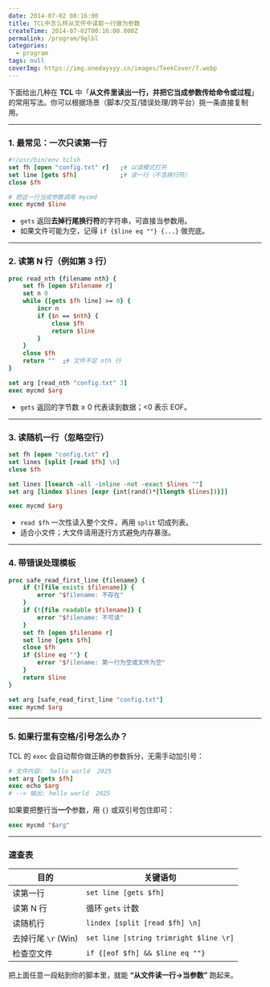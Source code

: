 ```yaml
---
date: 2014-07-02 08:16:00
title: TCL中怎么样从文件中读取一行做为参数
createTime: 2014-07-02T00:16:00.000Z
permalink: /program/9glbl
categories:
  - program
tags: null
coverImg: https://img.onedayxyy.cn/images/TeekCover/7.webp
---
```


下面给出几种在 **TCL** 中「**从文件里读出一行，并把它当成参数传给命令或过程**」的常用写法。你可以根据场景（脚本/交互/错误处理/跨平台）挑一条直接复制用。

---

### 1. 最常见：一次只读第一行
```tcl
#!/usr/bin/env tclsh
set fh [open "config.txt" r]   ;# 以读模式打开
set line [gets $fh]            ;# 读一行（不含换行符）
close $fh

# 把这一行当成参数调用 mycmd
exec mycmd $line
```
- `gets` 返回**去掉行尾换行符**的字符串，可直接当参数用。  
- 如果文件可能为空，记得 `if {$line eq ""} {...}` 做兜底。

---

### 2. 读第 N 行（例如第 3 行）
```tcl
proc read_nth {filename nth} {
    set fh [open $filename r]
    set n 0
    while {[gets $fh line] >= 0} {
        incr n
        if {$n == $nth} {
            close $fh
            return $line
        }
    }
    close $fh
    return ""  ;# 文件不足 nth 行
}

set arg [read_nth "config.txt" 3]
exec mycmd $arg
```
- `gets` 返回的字节数 ≥ 0 代表读到数据；<0 表示 EOF。

---

### 3. 读随机一行（忽略空行）
```tcl
set fh [open "config.txt" r]
set lines [split [read $fh] \n]
close $fh

set lines [lsearch -all -inline -not -exact $lines ""]
set arg [lindex $lines [expr {int(rand()*[llength $lines])}]]

exec mycmd $arg
```
- `read $fh` 一次性读入整个文件，再用 `split` 切成列表。  
- 适合小文件；大文件请用逐行方式避免内存暴涨。

---

### 4. 带错误处理模板
```tcl
proc safe_read_first_line {filename} {
    if {![file exists $filename]} {
        error "$filename: 不存在"
    }
    if {![file readable $filename]} {
        error "$filename: 不可读"
    }
    set fh [open $filename r]
    set line [gets $fh]
    close $fh
    if {$line eq ""} {
        error "$filename: 第一行为空或文件为空"
    }
    return $line
}

set arg [safe_read_first_line "config.txt"]
exec mycmd $arg
```

---

### 5. 如果行里有空格/引号怎么办？
TCL 的 `exec` 会自动帮你做正确的参数拆分，无需手动加引号：
```tcl
# 文件内容:  hello world  2025
set arg [gets $fh]
exec echo $arg
# --> 输出: hello world  2025
```
如果要把整行当**一个**参数，用 `{}` 或双引号包住即可：
```tcl
exec mycmd "$arg"
```

---

### 速查表

| 目的                 | 关键语句                          |
|----------------------|-----------------------------------|
| 读第一行             | `set line [gets $fh]`             |
| 读第 N 行            | 循环 `gets` 计数                  |
| 读随机行             | `lindex [split [read $fh] \n]`    |
| 去掉行尾 `\r` (Win)  | `set line [string trimright $line \r]` |
| 检查空文件           | `if {[eof $fh] && $line eq ""}`   |

把上面任意一段粘到你的脚本里，就能 **“从文件读一行→当参数”** 跑起来。
